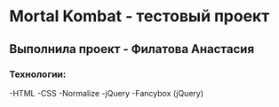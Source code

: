 # Mortal Kombat - тестовый проект 
## Выполнила проект - Филатова Анастасия
### Технологии:
  -HTML
  -CSS
  -Normalize
  -jQuery
  -Fancybox (jQuery)
